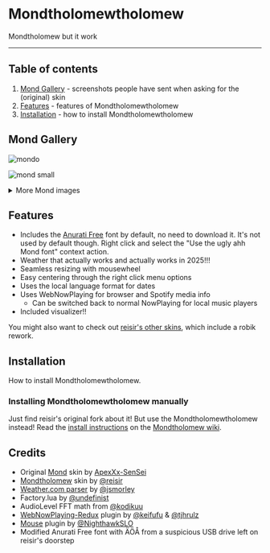 # Mondtholomewtholomew

Mondtholomew but it work

---

## Table of contents

1. [Mond Gallery](#gallery) - screenshots people have sent when asking for the (original) skin
2. [Features](#features) - features of Mondtholomewtholomew
3. [Installation](#installation) - how to install Mondtholomewtholomew

## Mond Gallery

![mondo](https://user-images.githubusercontent.com/93496808/196546066-9f953b05-69fe-4f50-9a01-b58d1e03d107.jpg)

![mond small](https://user-images.githubusercontent.com/93496808/209139555-5de5a09d-bf11-47b5-a035-882a5671db4f.png)

<details>
  
  <summary>More Mond images</summary>

![mond red](https://user-images.githubusercontent.com/93496808/218572990-d6461595-65c8-44dd-bcbd-2a13b0ae0bcb.png)

![jotaro](https://user-images.githubusercontent.com/93496808/219949044-550f362a-cdf4-4b5d-bc36-606afd09b5b4.png)

![mond where](https://user-images.githubusercontent.com/93496808/220199039-bb8ab963-5e0c-471e-8f7f-d4d3bba14a88.png)

![mond sad](https://user-images.githubusercontent.com/93496808/221367561-7f852938-62b7-4a02-add1-191d8107b2d2.jpg)

![mond youtube crop](https://user-images.githubusercontent.com/93496808/222760711-75601013-22c1-4ff3-af77-f700519ebac2.jpg)

![mond tiktok](https://user-images.githubusercontent.com/93496808/221813383-5d7beee3-a50f-4acd-90b9-61779b0cc533.png)

![mond tiktok crop](https://user-images.githubusercontent.com/93496808/222759978-207f2013-5059-47e8-8d17-e33a99995d82.png)

![mond slanted](https://user-images.githubusercontent.com/93496808/223145096-20c08f77-a16f-4930-9eb1-3028cab515b1.jpg)

![mond tiktok 2](https://user-images.githubusercontent.com/93496808/227754645-73f512b8-506b-4bdc-9ae3-4e0ef8e89bda.jpg)

![mond blue](https://user-images.githubusercontent.com/93496808/230642030-dbb0f12a-f93a-4264-8cdc-8563d715e67f.png)

![mond anurati font](https://user-images.githubusercontent.com/93496808/230784991-9ae612ec-b441-4612-8a96-14ed57be0bee.jpg)

![mond with the ios](https://user-images.githubusercontent.com/93496808/230785058-ede2bdf7-e744-4fef-9f0d-987d19dcd644.png)

![mond good afternoon david](https://user-images.githubusercontent.com/93496808/232913634-e2cb404d-cc1c-458b-823c-d4824acfd9dd.png)

![mond tiktok3](https://github.com/reisir/mondtholomew/assets/93496808/18ba5000-6428-473d-9159-0ef055ec1109)

![small ass mond](https://github.com/reisir/mondtholomew/assets/93496808/13e78143-3a2f-42a9-96af-2af1d15ecb39)

![mond gansta](https://github.com/reisir/mondtholomew/assets/93496808/0820f907-2efd-45fe-92d8-011fa626fb81)

![mond photo 2](https://github.com/reisir/mondtholomew/assets/93496808/ce021426-b7a4-4072-8033-aab2d27f91d0)

</details>
  
## Features

- Includes the [Anurati Free](https://www.behance.net/gallery/33704618/ANURATI-Free-Font) font by default, no need to download it. It's not used by default though. Right click and select the "Use the ugly ahh Mond font" context action.
- Weather that actually works and actually works in 2025!!!
- Seamless resizing with mousewheel
- Easy centering through the right click menu options
- Uses the local language format for dates
- Uses WebNowPlaying for browser and Spotify media info
  - Can be switched back to normal NowPlaying for local music players
- Included visualizer!!

You might also want to check out [reisir's other skins]([https://github.com/reisir/robux](https://github.com/reisir?tab=repositories&q=topic%3Arainmeter-skin&type=&language=&sort=)), which include a robik rework.

## Installation

How to install Mondtholomewtholomew.

### Installing Mondtholomewtholomew manually
Just find reisir's original fork about it!
But use the Mondtholomewtholomew instead!
Read the [install instructions](https://github.com/reisir/mondtholomew/wiki) on the [Mondtholomew wiki](https://github.com/reisir/mondtholomew/wiki).

## Credits

- Original [Mond](https://www.deviantart.com/apexxx-sensei/art/Mond-762455575) skin by [ApexXx-SenSei](https://www.deviantart.com/apexxx-sensei)
- [Mondtholomew](https://github.com/reisir/mondtholomew) skin by [@reisir](https://github.com/reisir)
- [Weather.com parser](https://forum.rainmeter.net/viewtopic.php?f=118&t=34628#p171501) by [@jsmorley](https://github.com/jsmorley)
- Factory.lua by [@undefinist](https://github.com/undefinist)
- AudioLevel FFT math from [@kodikuu](https://github.com/kodikuu)
- [WebNowPlaying-Redux](https://github.com/keifufu/WebNowPlaying-Redux-Rainmeter) plugin by [@keifufu](https://github.com/keifufu) & [@tjhrulz](https://github.com/tjhrulz)
- [Mouse](https://github.com/NighthawkSLO/Mouse.dll) plugin by [@NighthawkSLO](https://github.com/NighthawkSLO)
- Modified Anurati Free font with ÄÖÅ from a suspicious USB drive left on reisir's doorstep
